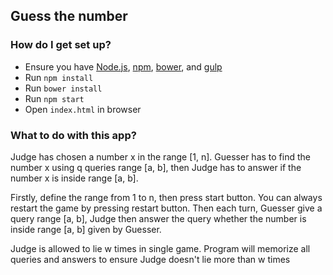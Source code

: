 ## Guess the number

### How do I get set up?

- Ensure you have [Node.js](https://nodejs.org/en/), [npm](https://www.npmjs.com/), [bower](https://bower.io/), and [gulp](http://gulpjs.com/)
- Run `npm install`
- Run `bower install`
- Run `npm start`
- Open `index.html` in browser

### What to do with this app?

Judge has chosen a number x in the range [1, n]. Guesser has to find the number x using q
queries range [a, b], then Judge has to answer if the number x is inside range [a, b].

Firstly, define the range from 1 to n, then press start button. You can always restart the game
by pressing restart button. Then each turn, Guesser give a query range [a, b], Judge then answer
the query whether the number is inside range [a, b] given by Guesser.

Judge is allowed to lie w times in single game. Program will memorize all queries and answers to
ensure Judge doesn't lie more than w times
